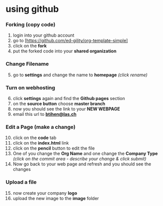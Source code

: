 # using github

### Forking (copy code)
1. login into your github account
2. go to [https://github.com/ed-gility/org-template-simple]
3. click on the **fork**
4. put the forked code into your **shared organization**

### Change Filename
5. go to **settings** and change the name to **homepage** *(click rename)*

### Turn on webhosting
6. click **settings** again and find the **Github pages** section
7. on the **source button** choose **master branch**
8. now you should see the link to your **NEW WEBPAGE**
9. email this url to **btihen@las.ch**

### Edit a Page (make a change)
10. click on the **code** tab
11. click on the **index.html** link
12. click on the **pencil** button to edit the file
13. One of you change the **Org Name** and one change the **Company Type** *(click on the commit area - describe your change & click submit)*
14. Now go back to your web page and refresh and you should see the changes

### Upload a file
15. now create your company **logo**
16. upload the new image to the **image** folder
